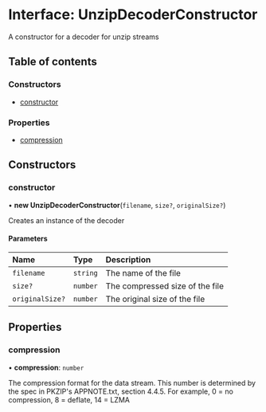 # Interface: UnzipDecoderConstructor

A constructor for a decoder for unzip streams

## Table of contents

### Constructors

- [constructor](UnzipDecoderConstructor.md#constructor)

### Properties

- [compression](UnzipDecoderConstructor.md#compression)

## Constructors

### constructor

• **new UnzipDecoderConstructor**(`filename`, `size?`, `originalSize?`)

Creates an instance of the decoder

#### Parameters

| Name | Type | Description |
| :------ | :------ | :------ |
| `filename` | `string` | The name of the file |
| `size?` | `number` | The compressed size of the file |
| `originalSize?` | `number` | The original size of the file |

## Properties

### compression

• **compression**: `number`

The compression format for the data stream. This number is determined by
the spec in PKZIP's APPNOTE.txt, section 4.4.5. For example, 0 = no
compression, 8 = deflate, 14 = LZMA
